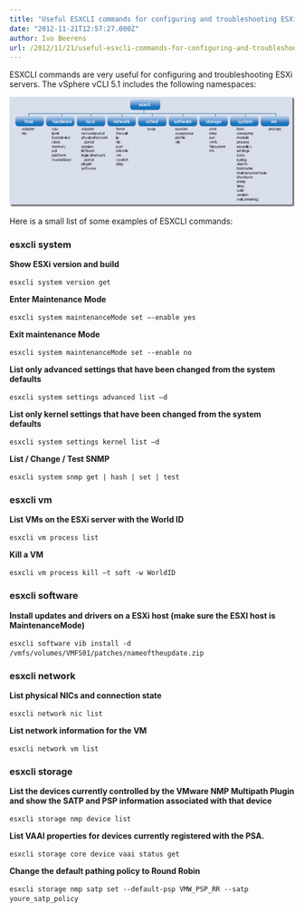 ```yaml
---
title: "Useful ESXCLI commands for configuring and troubleshooting ESXi environments"
date: "2012-11-21T12:57:27.000Z"
author: Ivo Beerens
url: /2012/11/21/useful-esxcli-commands-for-configuring-and-troubleshooting-esxi-environments/
---
```


ESXCLI commands are very useful for configuring and troubleshooting ESXi servers. The vSphere vCLI 5.1 includes the following namespaces:

[![image](images/image_thumb.png "image")](images/image.png)

Here is a small list of some examples of ESXCLI commands:

### esxcli system

**Show ESXi version and build**

`esxcli system version get`

**Enter Maintenance Mode**

`esxcli system maintenanceMode set –-enable yes`

**Exit maintenance Mode**

`esxcli system maintenanceMode set --enable no`

**List only advanced settings that have been changed from the system defaults**

`esxcli system settings advanced list –d`

**List only kernel settings that have been changed from the system defaults**

`esxcli system settings kernel list –d`

**List / Change / Test SNMP**

`esxcli system snmp get | hash | set | test`

### esxcli vm

**List VMs on the ESXi server with the World ID**

`esxcli vm process list`

**Kill a VM**

`esxcli vm process kill –t soft -w WorldID`

### esxcli software

**Install updates and drivers on a ESXi host (make sure the ESXI host is MaintenanceMode)**

`esxcli software vib install -d /vmfs/volumes/VMFS01/patches/nameoftheupdate.zip`

### esxcli network

**List physical NICs and connection state**

`esxcli network nic list`

**List network information for the VM**

`esxcli network vm list`

### esxcli storage

**List the devices currently controlled by the VMware NMP Multipath Plugin and show the SATP and PSP information associated with that device**

`esxcli storage nmp device list`

**List VAAI properties for devices currently registered with the PSA.**

`esxcli storage core device vaai status get`

**Change the default pathing policy to Round Robin**

`esxcli storage nmp satp set --default-psp VMW_PSP_RR --satp youre_satp_policy`